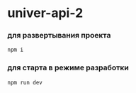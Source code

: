 # univer-api-2

### для развертывания проекта
```
npm i
```
### для старта в режиме разработки
```
npm run dev
```
